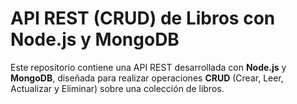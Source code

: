 # **API REST (CRUD) de Libros con Node.js y MongoDB**

Este repositorio contiene una API REST desarrollada con **Node.js** y **MongoDB**, diseñada para realizar operaciones **CRUD** (Crear, Leer, Actualizar y Eliminar) sobre una colección de libros.

